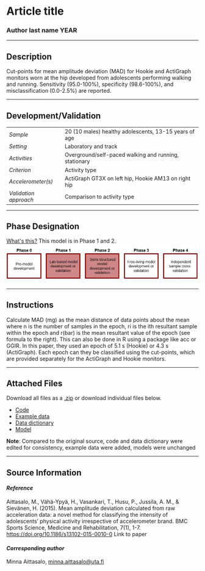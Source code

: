 # Article title
### Author last name YEAR
---

## Description
Cut-points for mean amplitude deviation (MAD) for Hookie and ActiGraph monitors worn at the hip developed from adolescents performing walking and running. Sensitivity (95.0-100%), specificity (98.6-100%), and misclassification (0.0-2.5%) are reported.


---

## Development/Validation

|  |  |
| ------------- | ------------- |
| *Sample*  |20 (10 males) healthy adolescents, 13-15 years of age|
| *Setting*  |Laboratory and track|
| *Activities*  |Overground/self-paced walking and running, stationary |
| *Criterion* |Activity type   |
| *Accelerometer(s)* |ActiGraph GT3X on left hip, Hookie AM13 on right hip  |
| *Validation approach* |Comparison to activity type |


---
## Phase Designation
[What's this?](https://github.com/clevengerkimberly/AccelerometerRepository/blob/a76916ebe2a6002b20cdc6ef39c889d62ce9d6ae/phase%20_images/phase.md)
This model is in Phase 1 and 2. ![image](https://github.com/clevengerkimberly/AccelerometerRepository/blob/2b662badbd7d769c3fad61048fd333ef562871ba/phase%20_images/Phase1and2.JPG)

---
## Instructions
Calculate MAD (mg) as the mean distance of data points about the mean where n is the number of samples in the epoch, ri is the ith resultant sample within the epoch and r(bar) is the mean resultant value of the epoch (see formula to the right). This can also be done in R using a package like acc or GGIR. In this paper, they used an epoch of 5.1 s (Hookie) or 4.3 s (ActiGraph).
Each epoch can they be classified using the cut-points, which are provided separately for the ActiGraph and Hookie monitors.


---
## Attached Files
Download all files as a [.zip]() or download individual files below.

* [Code]()
* [Example data]()
* [Data dictionary]()
* [Model]()


**Note**: Compared to the original source, code and data dictionary were edited for consistency, example data were added, models were unchanged


---
## Source Information
#### *Reference*
Aittasalo, M., Vähä-Ypyä, H., Vasankari, T., Husu, P., Jussila, A. M., & Sievänen, H. (2015). Mean amplitude deviation calculated from raw acceleration data: a novel method for classifying the intensity of adolescents’ physical activity irrespective of accelerometer brand. BMC Sports Science, Medicine and Rehabilitation, 7(1), 1-7. https://doi.org/10.1186/s13102-015-0010-0 Link to paper


#### *Corresponding author*
Minna Aittasalo, minna.aittasalo@uta.fi
